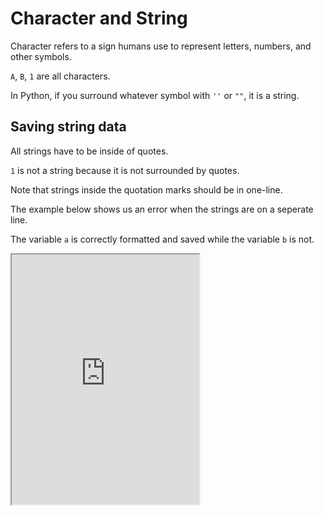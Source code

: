 # Character and String

Character refers to a sign humans use to represent letters, numbers, and other symbols.

`A`, `B`, `1` are all characters.

In Python, if you surround whatever symbol with `''` or `""`, it is a string.

## Saving string data

All strings have to be inside of quotes.

`1` is not a string because it is not surrounded by quotes.

Note that strings inside the quotation marks should be in one-line.

The example below shows us an error when the strings are on a seperate line.

The variable `a` is correctly formatted and saved while the variable `b` is not.

<iframe
  loading="lazy"
  title="Python IDLE Trinket"
  src="https://trinket.io/embed/python/7c86f7328a"
  height="400"
/>

## Multi Line String

To use multi-line syntax, there are multiple ways to achieve this.

1. Simply use multiple `print()` statement
2. Use the escape character `\n` [(Escape Character)](../escapechar/#n) to create a new line.
3. Use triple quotes

<iframe
  loading="lazy"
  title="Python IDLE Trinket"
  src="https://trinket.io/embed/python3/4662c5230c"
  height="400"
/>

